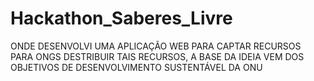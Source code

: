 # Hackathon_Saberes_Livre
ONDE DESENVOLVI UMA APLICAÇÃO WEB PARA CAPTAR RECURSOS PARA ONGS DESTRIBUIR TAIS RECURSOS, A BASE DA IDEIA VEM DOS OBJETIVOS DE DESENVOLVIMENTO SUSTENTÁVEL DA ONU
